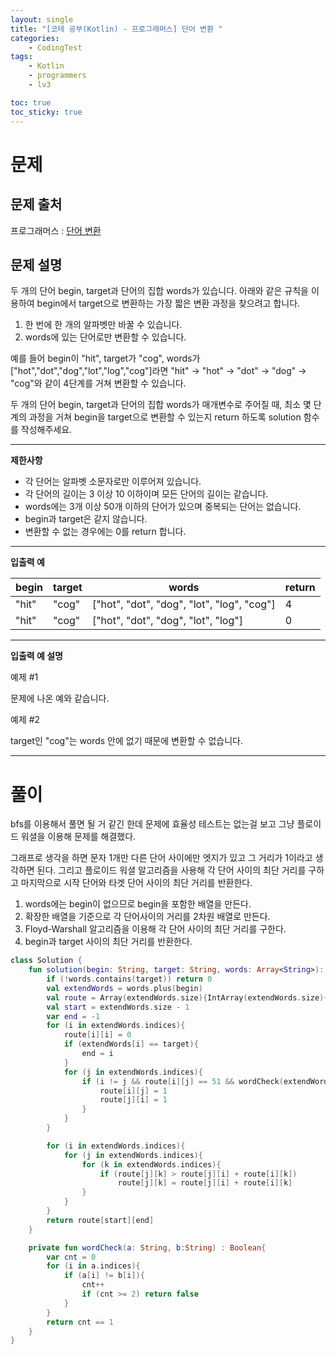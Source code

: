 ```yaml
---
layout: single
title: "[코테 공부(Kotlin) - 프로그래머스] 단어 변환 "
categories: 
    - CodingTest
tags:
    - Kotlin
    - programmers
    - lv3

toc: true
toc_sticky: true
---
```


# 문제
## 문제 출처
프로그래머스 : [단어 변환](https://programmers.co.kr/learn/courses/30/lessons/43163)

## 문제 설명

두 개의 단어 begin, target과 단어의 집합 words가 있습니다. 아래와 같은 규칙을 이용하여 begin에서 target으로 변환하는 가장 짧은 변환 과정을 찾으려고 합니다.

1. 한 번에 한 개의 알파벳만 바꿀 수 있습니다.
2. words에 있는 단어로만 변환할 수 있습니다.

예를 들어 begin이 "hit", target가 "cog", words가 ["hot","dot","dog","lot","log","cog"]라면 "hit" -> "hot" -> "dot" -> "dog" -> "cog"와 같이 4단계를 거쳐 변환할 수 있습니다.

두 개의 단어 begin, target과 단어의 집합 words가 매개변수로 주어질 때, 최소 몇 단계의 과정을 거쳐 begin을 target으로 변환할 수 있는지 return 하도록 solution 함수를 작성해주세요.

---

**제한사항**
- 각 단어는 알파벳 소문자로만 이루어져 있습니다.
- 각 단어의 길이는 3 이상 10 이하이며 모든 단어의 길이는 같습니다.
- words에는 3개 이상 50개 이하의 단어가 있으며 중복되는 단어는 없습니다.
- begin과 target은 같지 않습니다.
- 변환할 수 없는 경우에는 0를 return 합니다.

---

**입출력 예**

|begin	|target	|words	|return|
|-|-|-|-|
|"hit"|	"cog"	|["hot", "dot", "dog", "lot", "log", "cog"]|	4|
|"hit"|	"cog"|	["hot", "dot", "dog", "lot", "log"]|	0|

---

**입출력 예 설명**

예제 #1

문제에 나온 예와 같습니다.

예제 #2

target인 "cog"는 words 안에 없기 때문에 변환할 수 없습니다.

---

# 풀이

bfs를 이용해서 풀면 될 거 같긴 한데 문제에 효율성 테스트는 없는걸 보고 그냥 플로이드 워셜을 이용해 문제를 해결했다.

그래프로 생각을 하면 문자 1개만 다른 단어 사이에만 엣지가 있고 그 거리가 1이라고 생각하면 된다. 그리고 플로이드 워셜 알고리즘을 사용해 각 단어 사이의 최단 거리를 구하고 마지막으로 시작 단어와 타겟 단어 사이의 최단 거리를 반환한다.

1. words에는 begin이 없으므로 begin을 포함한 배열을 만든다.
2. 확장한 배열을 기준으로 각 단어사이의 거리를 2차원 배열로 만든다.
3. Floyd-Warshall 알고리즘을 이용해 각 단어 사이의 최단 거리를 구한다.
4. begin과 target 사이의 최단 거리를 반환한다.

```kotlin
class Solution {
    fun solution(begin: String, target: String, words: Array<String>): Int {
        if (!words.contains(target)) return 0
        val extendWords = words.plus(begin)
        val route = Array(extendWords.size){IntArray(extendWords.size){51}}
        val start = extendWords.size - 1
        var end = -1
        for (i in extendWords.indices){
            route[i][i] = 0
            if (extendWords[i] == target){
                end = i
            }
            for (j in extendWords.indices){
                if (i != j && route[i][j] == 51 && wordCheck(extendWords[i],extendWords[j])){
                    route[i][j] = 1
                    route[j][i] = 1
                }
            }
        }

        for (i in extendWords.indices){
            for (j in extendWords.indices){
                for (k in extendWords.indices){
                    if (route[j][k] > route[j][i] + route[i][k])
                        route[j][k] = route[j][i] + route[i][k]
                }
            }
        }
        return route[start][end]
    }

    private fun wordCheck(a: String, b:String) : Boolean{
        var cnt = 0
        for (i in a.indices){
            if (a[i] != b[i]){
                cnt++
                if (cnt >= 2) return false
            }
        }
        return cnt == 1
    }
}
```